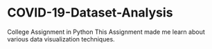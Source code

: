 # COVID-19-Dataset-Analysis
College Assignment in Python
This Assignment made me learn about various data visualization techniques.
